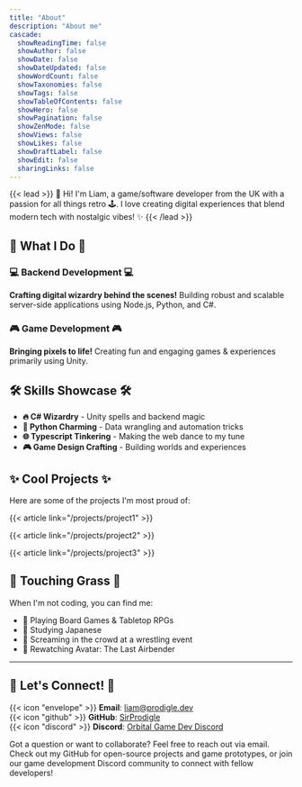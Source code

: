 ```yaml
---
title: "About"
description: "About me"
cascade:
  showReadingTime: false
  showAuthor: false
  showDate: false
  showDateUpdated: false
  showWordCount: false
  showTaxonomies: false
  showTags: false
  showTableOfContents: false
  showHero: false
  showPagination: false
  showZenMode: false
  showViews: false
  showLikes: false
  showDraftLabel: false
  showEdit: false
  sharingLinks: false
---
```

{{< lead >}}
👋 Hi! I'm Liam, a game/software developer from the UK with a passion for all things retro 🕹️. I love creating digital experiences that blend modern tech with nostalgic vibes! ✨
{{< /lead >}}

## 🚀 What I Do 🚀

### 💻 Backend Development 💻
**Crafting digital wizardry behind the scenes!** Building robust and scalable server-side applications using Node.js, Python, and C#.

### 🎮 Game Development 🎮
**Bringing pixels to life!** Creating fun and engaging games & experiences primarily using Unity.

## 🛠️ Skills Showcase 🛠️

- **🔥 C# Wizardry** - Unity spells and backend magic
- **🐍 Python Charming** - Data wrangling and automation tricks
- **🌐 Typescript Tinkering** - Making the web dance to my tune
- **🎮 Game Design Crafting** - Building worlds and experiences

## ✨ Cool Projects ✨

Here are some of the projects I'm most proud of:

{{< article link="/projects/project1" >}}

{{< article link="/projects/project2" >}}

{{< article link="/projects/project3" >}}

## 🌟 Touching Grass 🌟

When I'm not coding, you can find me:

- 🎲 Playing Board Games & Tabletop RPGs
- 🍙 Studying Japanese
- 🤼 Screaming in the crowd at a wrestling event
- 🌊 Rewatching Avatar: The Last Airbender

---
## 🤝 Let's Connect! 🤝

{{< icon "envelope" >}} **Email**: [liam@prodigle.dev](mailto:liam@prodigle.dev)  
{{< icon "github" >}} **GitHub**: [SirProdigle](https://github.com/sirprodigle)  
{{< icon "discord" >}} **Discord**: [Orbital Game Dev Discord](https://discord.gg/87B8dR9)

Got a question or want to collaborate? Feel free to reach out via email. Check out my GitHub for open-source projects and game prototypes, or join our game development Discord community to connect with fellow developers!

</div>
